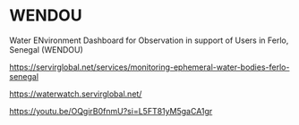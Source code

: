 # WENDOU

Water ENvironment Dashboard for Observation in support of Users in Ferlo, Senegal (WENDOU)

https://servirglobal.net/services/monitoring-ephemeral-water-bodies-ferlo-senegal

https://waterwatch.servirglobal.net/

https://youtu.be/OQgirB0fnmU?si=L5FT81yM5gaCA1gr